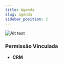 ```yaml
---
title: Agenda
slug: agenda
sidebar_position: 2 
---
```


![Alt text](image-2.png)





### Permissão Vinculada

- **CRM**